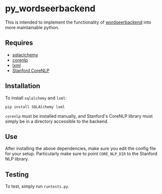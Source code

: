 py_wordseerbackend
==================

This is intended to implement the functionality of
[wordseerbackend](https://bitbucket.org/silverasm/wordseerbackend/overview) into 
more maintainable python.

Requires
--------
* [sqlaclchemy](http://www.sqlalchemy.org/)
* [corenlp](https://github.com/silverasm/stanford-corenlp-python)
* [lxml](http://lxml.de/)
* [Stanford CoreNLP](http://nlp.stanford.edu/software/corenlp.shtml)

Installation
------------

To install `sqlalchemy` and `lxml`:

`pip install SQLAlchemy lxml`

`corenlp` must be installed manually, and Stanford's CoreNLP library must simply
be in a directory accessible to the backend.

Use
---

After installing the above dependencies, make sure you edit the config file
for your setup. Particularly make sure to point `CORE_NLP_DIR` to the Stanford
NLP library.

Testing
-------

To test, simply run `runtests.py`.